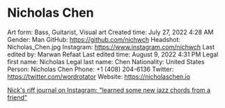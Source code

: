 # Nicholas Chen

Art form: Bass, Guitarist, Visual art
Created time: July 27, 2022 4:28 AM
Gender: Man
GitHub: https://github.com/nichwch
Headshot: Nicholas_Chen.jpg
Instagram: https://www.instagram.com/nichwch
Last edited by: Marwan Refaat
Last edited time: August 9, 2022 4:31 PM
Legal first name: Nicholas
Legal last name: Chen
Nationality: United States
Person: Nicholas Chen
Phone: ‭+1 (408) 204-6136‬
Twitter: https://twitter.com/wordrotator
Website: https://nicholaschen.io

[Nick's riff journal on Instagram: "learned some new jazz chords from a friend"](https://www.instagram.com/p/CgFjhIiFyTh/)